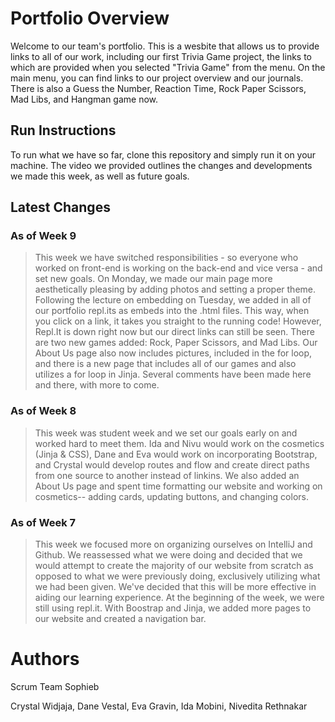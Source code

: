 # Portfolio Overview
Welcome to our team's portfolio. This is a wesbite that allows us to provide links to all of our work, including our first Trivia Game project, the links to which are provided when you selected "Trivia Game" from the menu. On the main menu, you can find links to our project overview and our journals. There is also a Guess the Number, Reaction Time, Rock Paper Scissors, Mad Libs, and Hangman game now. 

## Run Instructions
To run what we have so far, clone this repository and simply run it on your machine. The video we provided outlines the changes and developments we made this week, as well as future goals.

## Latest Changes

### As of Week 9
> This week we have switched responsibilities - so everyone who worked on front-end is working on the back-end and vice versa - and set new goals. On Monday, we made our main page more aesthetically pleasing by adding photos and setting a proper theme. Following the lecture on embedding on Tuesday, we added in all of our portfolio repl.its as embeds into the .html files. This way, when you click on a link, it takes you straight to the running code! However, Repl.It is down right now but our direct links can still be seen. There are two new games added: Rock, Paper Scissors, and Mad Libs. Our About Us page also now includes pictures, included in the for loop, and there is a new page that includes all of our games and also utilizes a for loop in Jinja. Several comments have been made here and there, with more to come. 

### As of Week 8
> This week was student week and we set our goals early on and worked hard to meet them. Ida and Nivu would work on the cosmetics (Jinja & CSS), Dane and Eva would work on incorporating Bootstrap, and Crystal would develop routes and flow and create direct paths from one source to another instead of linkins. We also added an About Us page and spent time formatting our website and working on cosmetics-- adding cards, updating buttons, and changing colors.  

### As of Week 7
> This week we focused more on organizing ourselves on IntelliJ and Github. We reassessed what we were doing and decided that we would attempt to create the majority of our website from scratch as opposed to what we were previously doing, exclusively utilizing what we had been given. We've decided that this will be more effective in aiding our learning experience. At the beginning of the week, we were still using repl.it. With Boostrap and Jinja, we added more pages to our website and created a navigation bar. 

# Authors
Scrum Team Sophieb

  Crystal Widjaja, Dane Vestal, Eva Gravin, Ida Mobini, Nivedita Rethnakar
